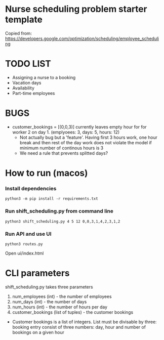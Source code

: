 # Nurse scheduling problem starter template

Copied from: https://developers.google.com/optimization/scheduling/employee_scheduling

# TODO LIST
- Assigning a nurse to a booking
- Vacation days
- Availability
- Part-time employees

# BUGS
- customer_bookings = [(0,0,3)] currently leaves empty hour for for worker 2 on day 1. (emplyoees: 3, days: 5, hours: 12)
  - Not actually bug but a 'feature'. Having first 3 hours work, one hour break and then rest of the day work does not violate the model if minimum number of
  continous hours is 3
  - We need a rule that prevents splitted days?

# How to run (macos)

### Install dependencies
```
python3 -m pip install -r requirements.txt
```
### Run shift_scheduling.py from command line
```
python3 shift_scheduling.py 4 5 12 0,0,3,1,4,2,3,1,2
```
### Run API and use UI
```
python3 routes.py
```
Open ui/index.html

# CLI parameters
shift_scheduling.py takes three parameters
1. num_employees (int) - the number of employees
2. num_days (int) - the number of days
3. num_hours (int) - the number of hours per day
4. customer_bookings (list of tuples) - the customer bookings
  - Customer bookings is a list of integers. List must be divisable by three: booking entry consist of three numbers: day, hour and number of bookings on a given hour 

